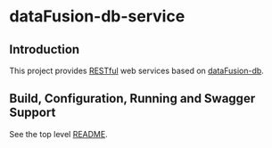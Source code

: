 # dataFusion-db-service

## Introduction

This project provides [RESTful](https://en.wikipedia.org/wiki/Representational_state_transfer) web services based on [dataFusion-db](../dataFusion-db).

## Build, Configuration, Running and Swagger Support

See the top level [README](../README.md).

